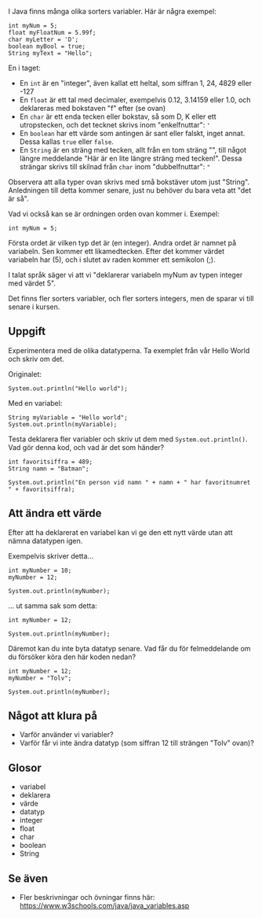 I Java finns många olika sorters variabler. Här är några exempel:

    int myNum = 5;
    float myFloatNum = 5.99f;
    char myLetter = 'D';
    boolean myBool = true;
    String myText = "Hello";

En i taget:

* En `int` är en "integer", även kallat ett heltal, som siffran 1, 24, 4829 eller -127
* En `float` är ett tal med decimaler, exempelvis 0.12, 3.14159 eller 1.0, och deklareras med bokstaven "f" efter (se ovan)
* En `char` är ett enda tecken eller bokstav, så som D, K eller ett utropstecken, och det tecknet skrivs inom "enkelfnuttar": `'`
* En `boolean` har ett värde som antingen är sant eller falskt, inget annat. Dessa kallas `true` eller `false`.
* En `String` är en sträng med tecken, allt från en tom sträng "", till något längre meddelande "Här är en lite längre sträng med tecken!". Dessa strängar skrivs till skilnad från `char` inom "dubbelfnuttar": `"`

Observera att alla typer ovan skrivs med små bokstäver utom just "String". Anledningen till detta kommer senare, just nu behöver du bara veta att "det är så".

Vad vi också kan se är ordningen orden ovan kommer i. Exempel:

    int myNum = 5;

Första ordet är vilken typ det är (en integer). Andra ordet är namnet på variabeln. Sen kommer ett likamedtecken. Efter det kommer värdet variabeln har (5), och i slutet av raden kommer ett semikolon (;).

I talat språk säger vi att vi "deklarerar variabeln myNum av typen integer med värdet 5".

Det finns fler sorters variabler, och fler sorters integers, men de sparar vi till senare i kursen.

## Uppgift

Experimentera med de olika datatyperna. Ta exemplet från vår Hello World och skriv om det.

Originalet:

    System.out.println("Hello world");

Med en variabel:

    String myVariable = "Hello world";
    System.out.println(myVariable);

Testa deklarera fler variabler och skriv ut dem med `System.out.println()`. Vad gör denna kod, och vad är det som händer?

    int favoritsiffra = 489;
    String namn = "Batman";
    
    System.out.println("En person vid namn " + namn + " har favoritnumret " + favoritsiffra);

## Att ändra ett värde

Efter att ha deklarerat en variabel kan vi ge den ett nytt värde utan att nämna datatypen igen.

Exempelvis skriver detta...

    int myNumber = 10;
    myNumber = 12;

    System.out.println(myNumber);

... ut samma sak som detta:

    int myNumber = 12;
    
    System.out.println(myNumber);

Däremot kan du inte byta datatyp senare. Vad får du för felmeddelande om du försöker köra den här koden nedan?

    int myNumber = 12;
    myNumber = "Tolv";
    
    System.out.println(myNumber);

## Något att klura på

* Varför använder vi variabler?
* Varför får vi inte ändra datatyp (som siffran 12 till strängen "Tolv" ovan)?

## Glosor

* variabel
* deklarera
* värde
* datatyp
* integer
* float
* char
* boolean
* String

## Se även

* Fler beskrivningar och övningar finns här: https://www.w3schools.com/java/java_variables.asp